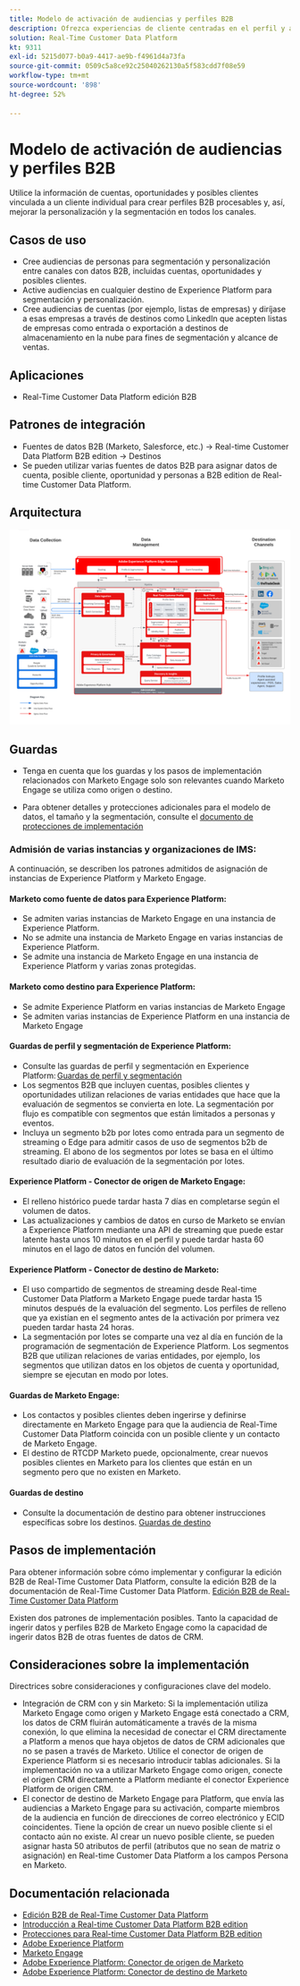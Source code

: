 ```yaml
---
title: Modelo de activación de audiencias y perfiles B2B
description: Ofrezca experiencias de cliente centradas en el perfil y audiencias basadas en la cuenta con Real-Time Customer Data Platform.
solution: Real-Time Customer Data Platform
kt: 9311
exl-id: 5215d077-b0a9-4417-ae9b-f4961d4a73fa
source-git-commit: 0509c5a8ce92c25040262130a5f583cdd7f08e59
workflow-type: tm+mt
source-wordcount: '898'
ht-degree: 52%

---
```


# Modelo de activación de audiencias y perfiles B2B

Utilice la información de cuentas, oportunidades y posibles clientes vinculada a un cliente individual para crear perfiles B2B procesables y, así, mejorar la personalización y la segmentación en todos los canales.

## Casos de uso

* Cree audiencias de personas para segmentación y personalización entre canales con datos B2B, incluidas cuentas, oportunidades y posibles clientes.
* Active audiencias en cualquier destino de Experience Platform para segmentación y personalización.
* Cree audiencias de cuentas (por ejemplo, listas de empresas) y diríjase a esas empresas a través de destinos como LinkedIn que acepten listas de empresas como entrada o exportación a destinos de almacenamiento en la nube para fines de segmentación y alcance de ventas.

## Aplicaciones

* Real-Time Customer Data Platform edición B2B

## Patrones de integración

* Fuentes de datos B2B (Marketo, Salesforce, etc.) -> Real-time Customer Data Platform B2B edition -> Destinos
* Se pueden utilizar varias fuentes de datos B2B para asignar datos de cuenta, posible cliente, oportunidad y personas a B2B edition de Real-time Customer Data Platform.

## Arquitectura

![Arquitectura de referencia para el modelo de activación B2B](assets/b2b-activation.png)

## Guardas

* Tenga en cuenta que los guardas y los pasos de implementación relacionados con Marketo Engage solo son relevantes cuando Marketo Engage se utiliza como origen o destino.

* Para obtener detalles y protecciones adicionales para el modelo de datos, el tamaño y la segmentación, consulte el [documento de protecciones de implementación](../experience-platform/guardrails.md)


### Admisión de varias instancias y organizaciones de IMS:

A continuación, se describen los patrones admitidos de asignación de instancias de Experience Platform y Marketo Engage.

#### Marketo como fuente de datos para Experience Platform:

* Se admiten varias instancias de Marketo Engage en una instancia de Experience Platform.
* No se admite una instancia de Marketo Engage en varias instancias de Experience Platform.
* Se admite una instancia de Marketo Engage en una instancia de Experience Platform y varias zonas protegidas.

#### Marketo como destino para Experience Platform:

* Se admite Experience Platform en varias instancias de Marketo Engage
* Se admiten varias instancias de Experience Platform en una instancia de Marketo Engage

#### Guardas de perfil y segmentación de Experience Platform:

* Consulte las guardas de perfil y segmentación en Experience Platform: [Guardas de perfil y segmentación](https://experienceleague.adobe.com/docs/experience-platform/profile/guardrails.html?lang=es)
* Los segmentos B2B que incluyen cuentas, posibles clientes y oportunidades utilizan relaciones de varias entidades que hace que la evaluación de segmentos se convierta en lote. La segmentación por flujo es compatible con segmentos que están limitados a personas y eventos.
* Incluya un segmento b2b por lotes como entrada para un segmento de streaming o Edge para admitir casos de uso de segmentos b2b de streaming. El abono de los segmentos por lotes se basa en el último resultado diario de evaluación de la segmentación por lotes.

#### Experience Platform - Conector de origen de Marketo Engage:

* El relleno histórico puede tardar hasta 7 días en completarse según el volumen de datos.
* Las actualizaciones y cambios de datos en curso de Marketo se envían a Experience Platform mediante una API de streaming que puede estar latente hasta unos 10 minutos en el perfil y puede tardar hasta 60 minutos en el lago de datos en función del volumen.

#### Experience Platform - Conector de destino de Marketo:

* El uso compartido de segmentos de streaming desde Real-time Customer Data Platform a Marketo Engage puede tardar hasta 15 minutos después de la evaluación del segmento. Los perfiles de relleno que ya existían en el segmento antes de la activación por primera vez pueden tardar hasta 24 horas.
* La segmentación por lotes se comparte una vez al día en función de la programación de segmentación de Experience Platform. Los segmentos B2B que utilizan relaciones de varias entidades, por ejemplo, los segmentos que utilizan datos en los objetos de cuenta y oportunidad, siempre se ejecutan en modo por lotes.

#### Guardas de Marketo Engage:

* Los contactos y posibles clientes deben ingerirse y definirse directamente en Marketo Engage para que la audiencia de Real-Time Customer Data Platform coincida con un posible cliente y un contacto de Marketo Engage.
* El destino de RTCDP Marketo puede, opcionalmente, crear nuevos posibles clientes en Marketo para los clientes que están en un segmento pero que no existen en Marketo.

#### Guardas de destino

* Consulte la documentación de destino para obtener instrucciones específicas sobre los destinos. [Guardas de destino](https://experienceleague.adobe.com/docs/experience-platform/destinations/guardrails.html?lang=es)


## Pasos de implementación

Para obtener información sobre cómo implementar y configurar la edición B2B de Real-Time Customer Data Platform, consulte la edición B2B de la documentación de Real-Time Customer Data Platform. [Edición B2B de Real-Time Customer Data Platform](https://experienceleague.adobe.com/docs/experience-platform/rtcdp/b2b-overview.html?lang=es)

Existen dos patrones de implementación posibles. Tanto la capacidad de ingerir datos y perfiles B2B de Marketo Engage como la capacidad de ingerir datos B2B de otras fuentes de datos de CRM.

## Consideraciones sobre la implementación

Directrices sobre consideraciones y configuraciones clave del modelo.

* Integración de CRM con y sin Marketo:
Si la implementación utiliza Marketo Engage como origen y Marketo Engage está conectado a CRM, los datos de CRM fluirán automáticamente a través de la misma conexión, lo que elimina la necesidad de conectar el CRM directamente a Platform a menos que haya objetos de datos de CRM adicionales que no se pasen a través de Marketo. Utilice el conector de origen de Experience Platform si es necesario introducir tablas adicionales. Si la implementación no va a utilizar Marketo Engage como origen, conecte el origen CRM directamente a Platform mediante el conector Experience Platform de origen CRM.
* El conector de destino de Marketo Engage para Platform, que envía las audiencias a Marketo Engage para su activación, comparte miembros de la audiencia en función de direcciones de correo electrónico y ECID coincidentes. Tiene la opción de crear un nuevo posible cliente si el contacto aún no existe. Al crear un nuevo posible cliente, se pueden asignar hasta 50 atributos de perfil (atributos que no sean de matriz o asignación) en Real-time Customer Data Platform a los campos Persona en Marketo.

## Documentación relacionada

* [Edición B2B de Real-Time Customer Data Platform](https://experienceleague.adobe.com/docs/experience-platform/rtcdp/b2b-overview.html?lang=es)
* [Introducción a Real-time Customer Data Platform B2B edition](https://experienceleague.adobe.com/en/docs/experience-platform/rtcdp/intro/rtcdpb2b-intro/b2b-tutorial)
* [Protecciones para Real-time Customer Data Platform B2B edition](https://experienceleague.adobe.com/en/docs/experience-platform/rtcdp/intro/rtcdpb2b-intro/b2b-guardrails)
* [Adobe Experience Platform](https://experienceleague.adobe.com/docs/experience-platform.html?lang=es)
* [Marketo Engage](https://experienceleague.adobe.com/docs/marketo/using/home.html?lang=es)
* [Adobe Experience Platform: Conector de origen de Marketo](https://experienceleague.adobe.com/docs/experience-platform/sources/connectors/adobe-applications/marketo/marketo.html?lang=es)
* [Adobe Experience Platform: Conector de destino de Marketo](https://experienceleague.adobe.com/docs/marketo/using/product-docs/core-marketo-concepts/smart-lists-and-static-lists/static-lists/push-an-adobe-experience-cloud-segment-to-a-marketo-static-list.html?lang=es)
